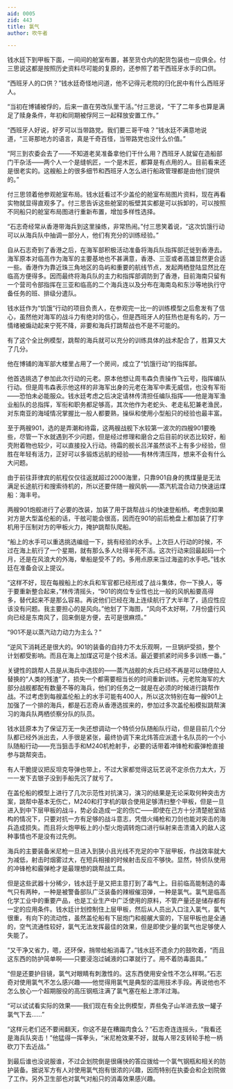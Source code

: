 ```yaml
---
aid: 0005
zid: 443
title: 氯气
author: 吹牛者

---
```




  钱水廷下到甲板下面，一间间的舱室布置，甚至货仓内的配货包装也一应俱全。付三思说这都是按照历史资料尽可能的复原的，还参照了若干西班牙水手的口供。

  “西班牙人的口供？”钱水廷奇怪地问道，他不记得元老院的归化民中有什么西班牙人。

  “当初在博铺被俘的，后来一直在劳改队里干活。”付三思说，“干了二年多也算是满足了赎身条件，年初和同期被俘阿三一起释放安置工作。”

  “西班牙人好说，好歹可以当带路党。我们要三哥干啥？”钱水廷不满意地说道，“三哥那地方的语言，真是千奇百怪，当带路党也没什么价值。”

  “阿三到农委会去了——不知道老吴准备拿他们干什么用？西班牙人就留在造船部门干杂活——两个人一个是缝帆匠，一个是木匠，都算是有点用的人。目前看来还是很老实的。这艘船上的很多细节和西班牙人怎么进行船政管理都是由他们提供的。”

  付三思领着他参观舱室布局。钱水廷看过不少盖伦的舱室布局图片资料，现在再看实物就显得直观多了。付三思告诉这些舱室的板壁其实都是可以拆卸的，可以按照不同船只的舱室布局图进行重新布置，增加多样性选择。

  “石志奇经常从香港带海兵到这里操练，非常热闹。”付三思笑着说，“这次饥饿行动可以从海兵队中抽调一部分人，他们有充分的训练经验。”

  自从石志奇到了香港之后，在海军部积极活动准备将海兵队指挥部迁徙到香港去。海军原本对临高作为海军的主要基地也不甚满意，香港、三亚或者高雄显然更合适一些。香港作为靠近珠三角地区的岛屿和重要的航线节点，发起两栖登陆显然比在临高方便得多。因而最终将海兵队的主力和指挥部调防到了香港，目前海南只留有一个营司令部指挥在三亚和临高的二个海兵连以及分布在海南岛和东沙等地执行守备任务的班、排级分遣队。

  钱水廷作为“饥饿”行动的项目负责人，在参观完一比一的训练模型之后愈发有了信心，虽然他对海军的战斗力有绝对的信心，但是西班牙人的狂热也是有名的，万一情绪被煽动起来宁死不降，非要和海兵打跳帮战也不是不可能的。

  有了这个全比例模型，跳帮的海兵就可以充分的训练具体的战术配合了，胜算又大了几分。

  他在博铺的海军部大楼里占用了一个房间，成立了“饥饿行动”的指挥部。

  他首选挑选了参加此次行动的元老。原本他想让周韦森负责操作飞云号，指挥编队行动。但是周韦森表示他这样的非海军出身的元老在海军中素无威信，也没有军衔——恐怕未必能服众。钱水廷考虑之后决定请林传清担任编队指挥——他是海军渔业船队的总指挥，军衔和职务都足够高，其次他作为老蛇头、老走私犯兼老渔民，对东南亚的海域情况掌握比一般人都要熟，操纵和使用小型船只的经验也最丰富。

  至于两艘901，选的是弄潮和待霜，这两艘战舰下水较第一波次的四艘901要晚些，尽管一下水就遇到不少问题，但是经过修理和磨合之后目前的状态比较好，船壳附着物也较少，可以直接投入行动。待霜的舰长吕洋虽然谈不上有多少经验，但胜在年轻有活力，正好可以多锻炼远航的经验——有林传清压阵，想来不会有什么大问题。

  由于前往菲律宾的航程仅仅往返就超过2000海里，只靠901自身的携煤量是无法满足长途航行和搜索待机的，所以还要伴随一艘风帆——蒸汽机混合动力快速运煤船：海丰号。

  两艘901炮舰进行了必要的改装，加装了用于跳帮战斗的快速登船桥。考虑到如果对方是大型盖伦船的话，干舷可能会很高，因而在901的前后桅盘上都加装了打字机用于压制对方的甲板火力，掩护跳帮队爬船。

  “船上的水手可以重选挑选编组一下，挑有经验的水手。上次巨人行动的时候，不过在海上航行了一个星期，就有那么多人吐得半死不活。这次行动来回最起码一个月，还是在风浪大的外海，晕船是受不了的。多用点原来当过海盗的水手吧。”钱水廷在准备会议上提议。

  “这样不好，现在每艘船上的水兵和军官都已经形成了战斗集体，你一下换人，等于要重新整合起来，”林传清摇头，“901的岗位专业性也比一般的风帆船要高得多，替代起来不是那么容易。再说他们已经在海上连续航行了大半年了，适应性应该没有问题。我主要担心的是风向。”他划了下海图，“风向不太好啊，7月份盛行风向已经是东南风了，回来倒是方便，去可是很麻烦。”

  “901不是以蒸汽动力动力为主么？”

  “逆风下消耗还是很大的。901的装备的自持力不太乐观啊，一旦锅炉受损，整个计划都受影响。而且在海上加煤这可是个技术活。最近要抓紧时间多多训练一番。”

  关键性的跳帮人员是从海兵中选拔的——蒸汽战舰的水兵已经不再是可以随便拉人替换的“人类的残渣”了，损失一个都需要相当长的时间重新训练。元老院海军的大部分战舰都配有数量不等的海兵，他们的任务之一就是在必须的时候进行跳帮作战。不过考虑到每艘盖伦船上的水手可能有400人，所以这次特别在每一艘901上加强了一个排的海兵，都是石志奇从香港选拔来的，参加过多次盖伦船模拟跳帮演习的海兵队两栖侦察分队的队员。

  钱水廷原本为了保证万无一失还想调动一个特侦分队随船队行动，但是目前几个分队都已经外派出去，人手很是紧张，最终协调下来北炜答应派遣十名队员的一个小队随船行动——充当狙击手和M240机枪射手，必要的话带着冲锋枪和霰弹枪直接参与跳帮突击。

  有人干脆提议把反坦克导弹也带上，不过大家都觉得这玩艺说不定杀伤力太大，万一一发下去银子没到手船先沉了就亏了。

  在盖伦船的模型上进行了几次示范性对抗演习，演习的结果是无论采取何种突击方案，跳帮中基本无伤亡，M240和打字机的联合使用足够清扫整个甲板，但是一旦进入到中下层甲板的战斗，势必会造成一定的伤亡——即使在己方十分清楚舱室结构的情况下，只要对抗一方有足够的战斗意志，凭借火绳枪和刀剑也能对突击的海兵造成损失。而且将火炮甲板上的小型火炮调转炮口进行纵射来击溃涌入的敌人这种事情也不是没有过先例。

  海兵的主要装备米尼枪一旦进入到狭小且光线不充足的中下层甲板，作战效率就大为减低，射击时烟雾过大，在短兵相接的时候射击反应不够快。显然，特侦队使用的冲锋枪和霰弹枪才是最理想的跳帮战工具。

  但是这些武器十分稀少，钱水廷于是又把主意打到了毒气上。目前临高能制造的毒气只有两种，一种是被警备部队广泛装备的辣椒催泪弹，一种是氯气。氯气是临高化学工业中的重要产品，也是工业生产中广泛使用的原料，不管产量还是储存都有一定的应用条件。钱水廷计划控制住上层甲板，然后从人员出入口注入氯气，氯气很重，有向下的流动性，虽然盖伦船有下层炮门和舰艉大窗的，下层甲板也是全通的，空气流通性较好，氯气无法发挥最佳的效果，但是即使少量的氯气也足够使人失能了。

  “又干净又省力，嗯，还环保，捎带给船消毒了。”钱水廷不遗余力的鼓吹着，“而且这东西的防护简单啊——只要浸泡过碱液的口罩就行了。用不着防毒面具。”

  “但是还要护目镜，氯气对眼睛有刺激性的。这东西使用安全性不怎么样啊。”石志奇对使用氯气不怎么感兴趣——他觉得用氯气是典型的滥用技术手段。再说他也不怎么放心一个超期服役的高压钢瓶注满了氯气塞在船上漂洋过海。

  “可以试试看实际的效果——我们现在有全比例模型，弄些兔子山羊进去放一罐子氯气下去……”

  “这样元老们还不要闹翻天，你这不是在糟蹋肉食么？”石志奇连连摇头，“我看还是海兵队突击！”他猛得一挥拳头，“米尼枪效果不好，就每人带2支转轮手枪一柄砍刀下去近战。”

  到最后谁也没说服谁，不过企划院倒是很痛快的答应拨给一个氯气钢瓶和相关的防护装备。据说军方有人对使用氯气抱有很浓的兴趣，因而特别在执委会和企划院做了工作。另外卫生部也对氯气对船只的消毒效果感兴趣。



